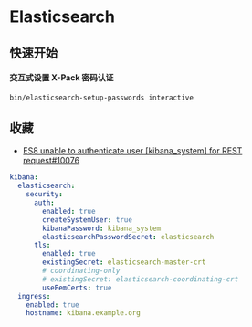 # Elasticsearch

## 快速开始

#### 交互式设置 X-Pack 密码认证

```bash
bin/elasticsearch-setup-passwords interactive
```

## 收藏

-   [ES8 unable to authenticate user [kibana_system] for REST request#10076](https://github.com/bitnami/charts/issues/10076)

```yaml
kibana:
  elasticsearch:
    security:
      auth:
        enabled: true
        createSystemUser: true
        kibanaPassword: kibana_system
        elasticsearchPasswordSecret: elasticsearch
      tls:
        enabled: true
        existingSecret: elasticsearch-master-crt
        # coordinating-only
        # existingSecret: elasticsearch-coordinating-crt
        usePemCerts: true
  ingress:
    enabled: true
    hostname: kibana.example.org
```
